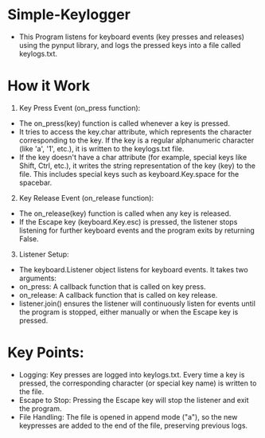 # Simple-Keylogger
- This Program listens for keyboard events (key presses and releases) using the pynput library, and logs the pressed keys into a file called keylogs.txt.

# How it Work
1) Key Press Event (on_press function):
- The on_press(key) function is called whenever a key is pressed.
- It tries to access the key.char attribute, which represents the character corresponding to the key. If the key is a regular alphanumeric character (like 'a', '1', etc.), it is written to the keylogs.txt file.
- If the key doesn't have a char attribute (for example, special keys like Shift, Ctrl, etc.), it writes the string representation of the key (key) to the file. This includes special keys such as keyboard.Key.space for the spacebar.

2) Key Release Event (on_release function):
- The on_release(key) function is called when any key is released.
- If the Escape key (keyboard.Key.esc) is pressed, the listener stops listening for further keyboard events and the program exits by returning False.

3) Listener Setup:
- The keyboard.Listener object listens for keyboard events. It takes two arguments:
- on_press: A callback function that is called on key press.
- on_release: A callback function that is called on key release.
- listener.join() ensures the listener will continuously listen for events until the program is stopped, either manually or when the Escape key is pressed.

# Key Points:
- Logging: Key presses are logged into keylogs.txt. Every time a key is pressed, the corresponding character (or special key name) is written to the file.
- Escape to Stop: Pressing the Escape key will stop the listener and exit the program.
- File Handling: The file is opened in append mode ("a"), so the new keypresses are added to the end of the file, preserving previous logs.
